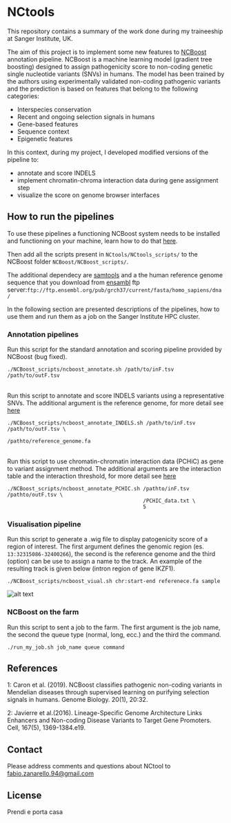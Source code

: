 # NCtools


This repository contains a summary of the work done during my traineeship at Sanger Institute, UK.

The aim of this project is to implement some new features to [NCBoost](https://github.com/RausellLab/NCBoost) annotation pipeline. NCBoost is a machine learning model (gradient tree boosting) designed to assign pathogenicity score to non-coding genetic single nucleotide variants (SNVs) in humans. The model has been trained by the authors using experimentally validated non-coding pathogenic variants and the prediction is based on features that belong to the following categories:

+ Interspecies conservation
+ Recent and ongoing selection signals in humans
+ Gene-based features
+ Sequence context
+ Epigenetic features

In this context, during my project, I developed modified versions of the pipeline to:

+ annotate and score INDELS
+ implement chromatin-chroma interaction data during gene assignment step
+ visualize the score on genome browser interfaces

## How to run the pipelines

To use these pipelines a functioning NCBoost system needs to be installed and functioning on your machine, learn how to do that [here](https://github.com/RausellLab/NCBoost).

Then add all the scripts present in `NCtools/NCtools_scripts/` to the NCBoost folder `NCBoost/NCBoost_scripts/`.

The additional dependecy are [samtools](http://www.htslib.org/doc/samtools.html) and a the human reference genome sequence that you download from [ensambl](https://grch37.ensembl.org/index.html) ftp server:`ftp://ftp.ensembl.org/pub/grch37/current/fasta/homo_sapiens/dna/`


In the following section are presented descriptions of the pipelines, how to use them and run them as a job on the Sanger Institute HPC cluster.


### Annotation pipelines

Run this script for the standard annotation and scoring pipeline provided by NCBoost (bug fixed).
```
./NCBoost_scripts/ncboost_annotate.sh /path/to/inF.tsv /path/to/outF.tsv
```

\
Run this script to annotate and score INDELS variants using a representative SNVs.
The additional argument is the reference genome, for more detail see [here](https://github.com/apollo994/NCtools/tree/master/NCtool_scripts)
```
./NCBoost_scripts/ncboost_annotate_INDELS.sh /path/to/inF.tsv /path/to/outF.tsv \
                                             /pathto/reference_genome.fa
```

\
Run this script to use chromatin-chromatin interaction data (PCHiC) as gene to variant assignment method.
The additional arguments are the interaction table and the interaction threshold, for more detail see [here](https://github.com/apollo994/NCtools/tree/master/NCtool_scripts)
```
./NCBoost_scripts/ncboost_annotate_PCHIC.sh /pathto/inF.tsv /pathto/outF.tsv \
                                            /PCHIC_data.txt \
                                            5
```


### Visualisation pipeline

Run this script to generate a .wig file to display patogenicity score of a region of interest.
The first argument defines the genomic region (es. `13:32315086-32400266`), the second is the reference genome and the third (option) can be use to assign a name to the track.
An example of the resulting track is given below (intron region of gene IKZF1). 

```
./NCBoost_scripts/ncboost_viual.sh chr:start-end referenece.fa sample
```
![alt text](https://github.com/apollo994/NCtools/blob/master/pathogenicity_track_example.png)


### NCBoost on the farm

Run this script to sent a job to the farm. The first argument is the job name, the second the queue type (normal, long, ecc.) and the third the command.

```
./run_my_job.sh job_name queue command
```

  
## References

1: Caron et al. (2019). NCBoost classifies pathogenic non-coding variants in Mendelian diseases through supervised learning on purifying selection signals in humans. Genome Biology. 20(1), 20:32.

2: Javierre et al.(2016). Lineage-Specific Genome Architecture Links Enhancers and Non-coding Disease Variants to Target Gene Promoters. Cell, 167(5), 1369-1384.e19.

## Contact

Please address comments and questions about NCtool to fabio.zanarello.94@gmail.com

## License

Prendi e porta casa
